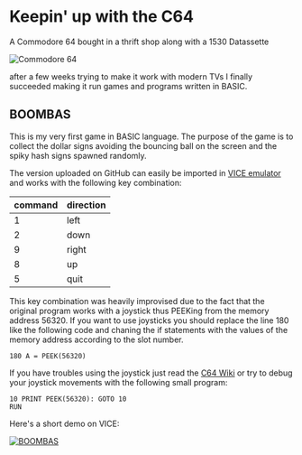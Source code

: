 # Keepin' up with the C64

A Commodore 64 bought in a thrift shop along with a 1530 Datassette

![Commodore 64](images/main.jpg)

after a few weeks trying to make it work with modern TVs I finally succeeded making it run games and programs written in BASIC.

## BOOMBAS

This is my very first game in BASIC language. The purpose of the game is to collect the dollar signs avoiding the bouncing ball on the screen and the spiky hash signs spawned randomly.

The version uploaded on GitHub can easily be imported in [VICE emulator](http://vice-emu.sourceforge.net/) and works with the following key combination:

|command|direction|
|---|---|
|1|left|
|2|down|
|9|right|
|8|up|
|5|quit|

This key combination was heavily improvised due to the fact that the original program works with a joystick thus PEEKing from the memory address 56320.
If you want to use joysticks you should replace the line 180 like the following code and chaning the if statements with the values of the memory address according to the slot number.

```
180 A = PEEK(56320)  
```

If you have troubles using the joystick just read the [C64 Wiki](https://www.c64-wiki.com/wiki/Joystick) or try to debug your joystick movements with the following small program:

```
10 PRINT PEEK(56320): GOTO 10
RUN
```

Here's a short demo on VICE:

[![BOOMBAS](images/gameplay.gif)](https://www.youtube.com/watch?v=kuTD_HX8cwM)
